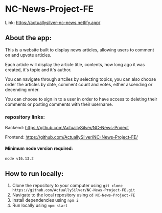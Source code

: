 # NC-News-Project-FE
Link: https://actuallysilver-nc-news.netlify.app/
## About the app:
This is a website built to display news articles, allowing users to comment on and upvote articles.

Each article will display the article title, contents, how long ago it was created, it's topic and it's author.

You can navigate through artciles by selecting topics, you can also choose order the articles by date, comment count and votes, either ascending or decending order.

You can choose to sign in to a user in order to have access to deleting their comments or posting comments with their username.

### repository links:
Backend: https://github.com/ActuallySilver/NC-News-Project

Frontend: https://github.com/ActuallySilver/NC-News-Project-FE/

#### Minimum node version required:
`node v16.13.2`

## How to run locally:
1. Clone the repository to your computer using 
`git clone https://github.com/ActuallySilver/NC-News-Project-FE.git`
2. Navigate to the local repository using
`cd NC-News-Project-FE`
3. Install dependencies using `npm i`
4. Run locally using
`npm start`
